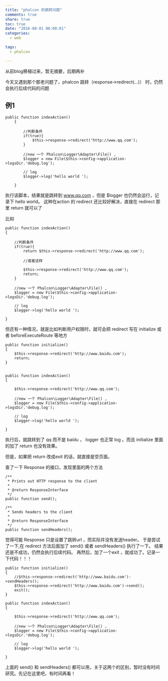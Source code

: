 ```yaml
---
title: "phalcon 的跳转问题"
comments: true
share: true
toc: true
date: "2016-08-01 00:00:01"
categories:
  - web

tags:
  - phalcon

---
```




从前blog移植过来，暂无摘要，后期再补

<!--more-->

  


今天又遇到那个那老问题了，phalcon 跳转（response->redirect(...)） 时，仍然会执行后续代码的问题

## 例1

    public function indexAction()
        {

            //判断条件
            if(true){
                $this->response->redirect('http://www.qq.com');
            }

            //new 一个 Phalcon\Logger\Adapter\File() ,
            $logger = new File($this->config->application->logsDir.'debug.log');

            // log
            $logger->log('hello world ');

        }

执行该脚本，结果就是跳转到 www.qq.com ，但是 $logger 也仍然会运行，记录下 hello world。
这种在action  的 redirect 还比较好解决，直接在 redirect 那里 return 就可以了

比如

    public function indexAction()
    {

        //判断条件
        if(true){
            return $this->response->redirect('http://www.qq.com');

            //或者这样

            $this->response->redirect('http://www.qq.com');
            return;
        }

        //new 一个 Phalcon\Logger\Adapter\File() ,
        $logger = new File($this->config->application->logsDir.'debug.log');

        // log
        $logger->log('hello world ');

    }

但还有一种情况，就是比如判断用户权限时，就可会把 redirect 写在 initialize 或者 beforeExecuteRoute 等地方

    public function initialize()
    {
        $this->response->redirect('http://www.baidu.com');
        return;
    }


    public function indexAction()
    {

        $this->response->redirect('http://www.qq.com');

        //new 一个 Phalcon\Logger\Adapter\File() ,
        $logger = new File($this->config->application->logsDir.'debug.log');

        // log
        $logger->log('hello world ');

    }

执行后，就跳转到了 qq 而不是 baidu ， logger 也正常 log 。而且 initialize 里面的加了 return 也没有效果。

但是，如果把 return 改成exit 的话，就直接是空页面。

查了一下 Response 的接口，发现里面的两个方法

    /**
     * Prints out HTTP response to the client
     *
     * @return ResponseInterface
     */
    public function send();

    /**
     * Sends headers to the client
     *
     * @return ResponseInterface
     */
    public function sendHeaders();

觉得可能 Response 只是设置了跳转url ，而实际并没有发送header。
于是尝试了一下,在 redirect 方法后面加了 send() 或者 sendHeaders() 执行了一下。
结果还是不成功，仍然会执行后续代码。
再然后，加了一个exit ，就成功了。记录一下代码！！！

    public function initialize()
    {
        //$this->response->redirect('http://www.baidu.com')->sendHeaders();
        $this->response->redirect('http://www.baidu.com')->send();
        exit();
    }

    public function indexAction()
    {

        $this->response->redirect('http://www.qq.com');

        //new 一个 Phalcon\Logger\Adapter\File() ,
        $logger = new File($this->config->application->logsDir.'debug.log');

        // log
        $logger->log('hello world ');

    }

上面的 send() 和 sendHeaders() 都可以用，关于这两个的区别，暂时没有时间研究。先记在这里吧，有时间再看！